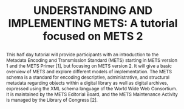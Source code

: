 ---
abstract: This half day tutorial will provide participants with an introduction to
  the Metadata Encoding and Transmission Standard (METS) starting in METS version
  1 and the METS Primer [1], but focusing on METS version 2. It will give a basic
  overview of METS and explore different models of implementation. The METS schema
  is a standard for encoding descriptive, administrative, and structural metadata
  regarding objects within a digital library as well as digital archives, expressed
  using the XML schema language of the World Wide Web Consortium. It is maintained
  by the METS Editorial Board, and the METS Maintenance Activity is managed by the
  Library of Congress [2].
creators:
- Bredenberg, Karin
- Elkiss, Aaron
- Lehtonen, Juha
date: null
document_url: https://www.ideals.illinois.edu/items/128260/bitstreams/428885/data.pdf
grand_parent: iPRES
institutions: []
keywords:
- metadata and information strategies and workflows
- infrastructure, systems, and tools
- case studies, best practices and novel challenges
- training and education for a new version
landing_page_url: https://hdl.handle.net/2142/121056
language: eng
layout: publication
license: CC-BY 4.0 International
notes_url: null
parent: iPRES 2023
presentation_url: null
size: null
source_name: iPRES
title: 'UNDERSTANDING AND IMPLEMENTING METS: A tutorial focused on METS 2'
type: unknown
year: 2023
---